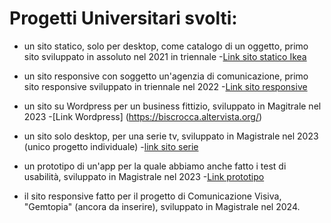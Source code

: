 #  Progetti Universitari svolti:
- un sito statico, solo per desktop, come catalogo di un oggetto, primo sito sviluppato in assoluto nel 2021 in triennale -[Link sito statico Ikea](https://m03v01.github.io/root_ikea/index.html)

- un sito responsive con soggetto un'agenzia di comunicazione, primo sito responsive sviluppato in triennale nel 2022 -[Link sito responsive](https://m03v01.github.io/root_medusalab/index.html)

- un sito su Wordpress per un business fittizio, sviluppato in Magitrale nel 2023 -[Link Wordpress] (https://biscrocca.altervista.org/)

- un sito solo desktop, per una serie tv, sviluppato in Magistrale nel 2023 (unico progetto individuale) -[link sito serie](https://m03v01.github.io/root_moonknight/index.html)

- un prototipo di un'app per la quale abbiamo anche fatto i test di usabilità, sviluppato in Magistrale nel 2023 -[Link prototipo](https://cloud.protopie.io/p/bdc8ad30b29e6490aa2fb727)

- il sito responsive fatto per il progetto di Comunicazione Visiva, "Gemtopia" (ancora da inserire), sviluppato in Magistrale nel 2024.
